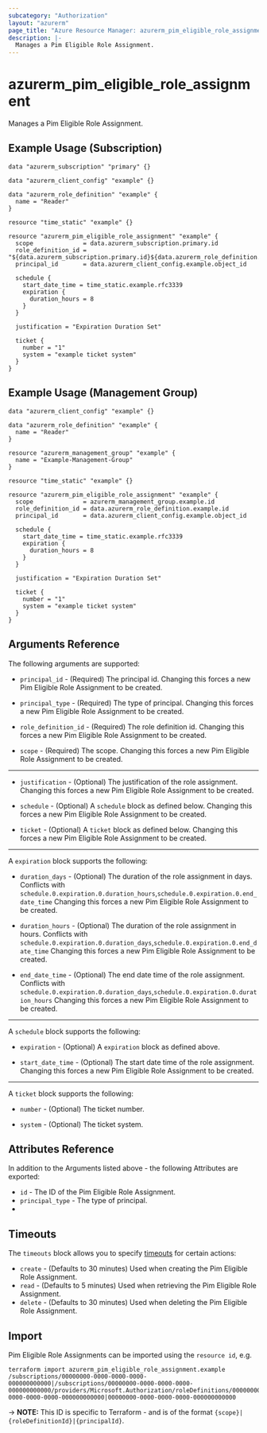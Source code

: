 ```yaml
---
subcategory: "Authorization"
layout: "azurerm"
page_title: "Azure Resource Manager: azurerm_pim_eligible_role_assignment"
description: |-
  Manages a Pim Eligible Role Assignment.
---
```


# azurerm_pim_eligible_role_assignment

Manages a Pim Eligible Role Assignment.

## Example Usage (Subscription)

```hcl
data "azurerm_subscription" "primary" {}

data "azurerm_client_config" "example" {}

data "azurerm_role_definition" "example" {
  name = "Reader"
}

resource "time_static" "example" {}

resource "azurerm_pim_eligible_role_assignment" "example" {
  scope              = data.azurerm_subscription.primary.id
  role_definition_id = "${data.azurerm_subscription.primary.id}${data.azurerm_role_definition.example.id}"
  principal_id       = data.azurerm_client_config.example.object_id

  schedule {
    start_date_time = time_static.example.rfc3339
    expiration {
      duration_hours = 8
    }
  }

  justification = "Expiration Duration Set"

  ticket {
    number = "1"
    system = "example ticket system"
  }
}
```

## Example Usage (Management Group)

```hcl
data "azurerm_client_config" "example" {}

data "azurerm_role_definition" "example" {
  name = "Reader"
}

resource "azurerm_management_group" "example" {
  name = "Example-Management-Group"
}

resource "time_static" "example" {}

resource "azurerm_pim_eligible_role_assignment" "example" {
  scope              = azurerm_management_group.example.id
  role_definition_id = data.azurerm_role_definition.example.id
  principal_id       = data.azurerm_client_config.example.object_id

  schedule {
    start_date_time = time_static.example.rfc3339
    expiration {
      duration_hours = 8
    }
  }

  justification = "Expiration Duration Set"

  ticket {
    number = "1"
    system = "example ticket system"
  }
}
```

## Arguments Reference

The following arguments are supported:

* `principal_id` - (Required) The principal id. Changing this forces a new Pim Eligible Role Assignment to be created.

* `principal_type` - (Required) The type of principal. Changing this forces a new Pim Eligible Role Assignment to be created.

* `role_definition_id` - (Required) The role definition id. Changing this forces a new Pim Eligible Role Assignment to be created.

* `scope` - (Required) The scope. Changing this forces a new Pim Eligible Role Assignment to be created.

---

* `justification` - (Optional) The justification of the role assignment. Changing this forces a new Pim Eligible Role Assignment to be created.

* `schedule` - (Optional) A `schedule` block as defined below. Changing this forces a new Pim Eligible Role Assignment to be created.

* `ticket` - (Optional) A `ticket` block as defined below. Changing this forces a new Pim Eligible Role Assignment to be created.

---


A `expiration` block supports the following:

* `duration_days` - (Optional) The duration of the role assignment in days. Conflicts with `schedule.0.expiration.0.duration_hours`,`schedule.0.expiration.0.end_date_time` Changing this forces a new Pim Eligible Role Assignment to be created.

* `duration_hours` - (Optional) The duration of the role assignment in hours. Conflicts with `schedule.0.expiration.0.duration_days`,`schedule.0.expiration.0.end_date_time` Changing this forces a new Pim Eligible Role Assignment to be created.

* `end_date_time` - (Optional) The end date time of the role assignment. Conflicts with `schedule.0.expiration.0.duration_days`,`schedule.0.expiration.0.duration_hours` Changing this forces a new Pim Eligible Role Assignment to be created.

---

A `schedule` block supports the following:

* `expiration` - (Optional) A `expiration` block as defined above.

* `start_date_time` - (Optional) The start date time of the role assignment. Changing this forces a new Pim Eligible Role Assignment to be created.

---

A `ticket` block supports the following:

* `number` - (Optional) The ticket number.

* `system` - (Optional) The ticket system.

## Attributes Reference

In addition to the Arguments listed above - the following Attributes are exported:

* `id` - The ID of the Pim Eligible Role Assignment.
* `principal_type` - The type of principal.
*
## Timeouts

The `timeouts` block allows you to specify [timeouts](https://www.terraform.io/language/resources/syntax#operation-timeouts) for certain actions:

* `create` - (Defaults to 30 minutes) Used when creating the Pim Eligible Role Assignment.
* `read` - (Defaults to 5 minutes) Used when retrieving the Pim Eligible Role Assignment.
* `delete` - (Defaults to 30 minutes) Used when deleting the Pim Eligible Role Assignment.

## Import

Pim Eligible Role Assignments can be imported using the `resource id`, e.g.

```shell
terraform import azurerm_pim_eligible_role_assignment.example /subscriptions/00000000-0000-0000-0000-000000000000|/subscriptions/00000000-0000-0000-0000-000000000000/providers/Microsoft.Authorization/roleDefinitions/00000000-0000-0000-0000-000000000000|00000000-0000-0000-0000-000000000000
```

-> **NOTE:** This ID is specific to Terraform - and is of the format `{scope}|{roleDefinitionId}|{principalId}`.
